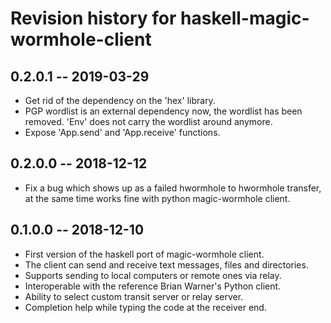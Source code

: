 # Revision history for haskell-magic-wormhole-client

## 0.2.0.1  -- 2019-03-29

* Get rid of the dependency on the 'hex' library.
* PGP wordlist is an external dependency now, the wordlist has been
  removed. 'Env' does not carry the wordlist around anymore.
* Expose 'App.send' and 'App.receive' functions.

## 0.2.0.0  -- 2018-12-12

* Fix a bug which shows up as a failed hwormhole to hwormhole transfer,
  at the same time works fine with python magic-wormhole client.

## 0.1.0.0  -- 2018-12-10

* First version of the haskell port of magic-wormhole client.
* The client can send and receive text messages, files and directories.
* Supports sending to local computers or remote ones via relay.
* Interoperable with the reference Brian Warner's Python client.
* Ability to select custom transit server or relay server.
* Completion help while typing the code at the receiver end.
